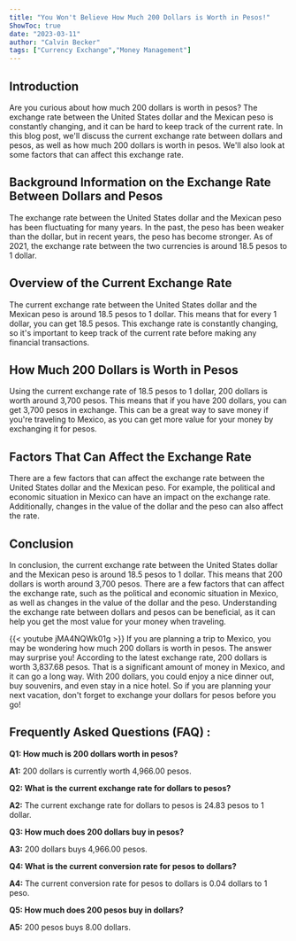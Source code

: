 ```yaml
---
title: "You Won't Believe How Much 200 Dollars is Worth in Pesos!"
ShowToc: true 
date: "2023-03-11"
author: "Calvin Becker" 
tags: ["Currency Exchange","Money Management"]
---
```

## Introduction
Are you curious about how much 200 dollars is worth in pesos? The exchange rate between the United States dollar and the Mexican peso is constantly changing, and it can be hard to keep track of the current rate. In this blog post, we'll discuss the current exchange rate between dollars and pesos, as well as how much 200 dollars is worth in pesos. We'll also look at some factors that can affect this exchange rate. 

## Background Information on the Exchange Rate Between Dollars and Pesos
The exchange rate between the United States dollar and the Mexican peso has been fluctuating for many years. In the past, the peso has been weaker than the dollar, but in recent years, the peso has become stronger. As of 2021, the exchange rate between the two currencies is around 18.5 pesos to 1 dollar. 

## Overview of the Current Exchange Rate
The current exchange rate between the United States dollar and the Mexican peso is around 18.5 pesos to 1 dollar. This means that for every 1 dollar, you can get 18.5 pesos. This exchange rate is constantly changing, so it's important to keep track of the current rate before making any financial transactions. 

## How Much 200 Dollars is Worth in Pesos
Using the current exchange rate of 18.5 pesos to 1 dollar, 200 dollars is worth around 3,700 pesos. This means that if you have 200 dollars, you can get 3,700 pesos in exchange. This can be a great way to save money if you're traveling to Mexico, as you can get more value for your money by exchanging it for pesos. 

## Factors That Can Affect the Exchange Rate
There are a few factors that can affect the exchange rate between the United States dollar and the Mexican peso. For example, the political and economic situation in Mexico can have an impact on the exchange rate. Additionally, changes in the value of the dollar and the peso can also affect the rate. 

## Conclusion
In conclusion, the current exchange rate between the United States dollar and the Mexican peso is around 18.5 pesos to 1 dollar. This means that 200 dollars is worth around 3,700 pesos. There are a few factors that can affect the exchange rate, such as the political and economic situation in Mexico, as well as changes in the value of the dollar and the peso. Understanding the exchange rate between dollars and pesos can be beneficial, as it can help you get the most value for your money when traveling.

{{< youtube jMA4NQWk01g >}} 
If you are planning a trip to Mexico, you may be wondering how much 200 dollars is worth in pesos. The answer may surprise you! According to the latest exchange rate, 200 dollars is worth 3,837.68 pesos. That is a significant amount of money in Mexico, and it can go a long way. With 200 dollars, you could enjoy a nice dinner out, buy souvenirs, and even stay in a nice hotel. So if you are planning your next vacation, don't forget to exchange your dollars for pesos before you go!

## Frequently Asked Questions (FAQ) :
**Q1: How much is 200 dollars worth in pesos?**

**A1:** 200 dollars is currently worth 4,966.00 pesos.

**Q2: What is the current exchange rate for dollars to pesos?**

**A2:** The current exchange rate for dollars to pesos is 24.83 pesos to 1 dollar.

**Q3: How much does 200 dollars buy in pesos?**

**A3:** 200 dollars buys 4,966.00 pesos.

**Q4: What is the current conversion rate for pesos to dollars?**

**A4:** The current conversion rate for pesos to dollars is 0.04 dollars to 1 peso.

**Q5: How much does 200 pesos buy in dollars?**

**A5:** 200 pesos buys 8.00 dollars.





